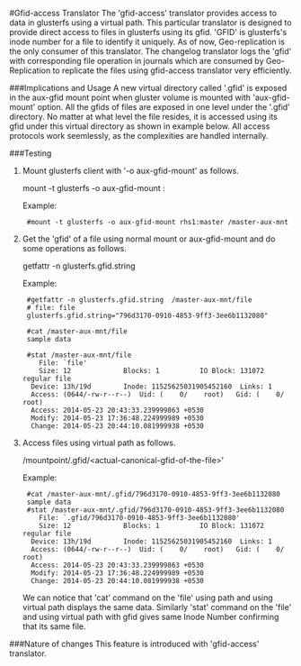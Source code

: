 #Gfid-access Translator
The 'gfid-access' translator provides access to data in glusterfs using a
virtual path. This particular translator is designed to provide direct access to
files in glusterfs using its gfid. 'GFID' is glusterfs's inode number for a file
to identify it uniquely. As of now, Geo-replication is the only consumer of this
translator. The changelog translator logs the 'gfid' with corresponding file
operation in journals which are consumed by Geo-Replication to replicate the
files using gfid-access translator very efficiently.

###Implications and Usage
A new virtual directory called '.gfid' is exposed in the aux-gfid mount
point when gluster volume is mounted with 'aux-gfid-mount' option.
All the gfids of files are exposed in one level under the '.gfid' directory.
No matter at what level the file resides, it is accessed using its
gfid under this virtual directory as shown in example below. All access
protocols work seemlessly, as the complexities are handled internally.

###Testing
1. Mount glusterfs client with '-o aux-gfid-mount' as follows.

      mount -t glusterfs -o aux-gfid-mount <node-ip>:<volname> <mountpoint>

      Example:

        #mount -t glusterfs -o aux-gfid-mount rhs1:master /master-aux-mnt

2. Get the 'gfid' of a file using normal mount or aux-gfid-mount and do some
   operations as follows.

      getfattr -n glusterfs.gfid.string <file>

      Example:

        #getfattr -n glusterfs.gfid.string  /master-aux-mnt/file
        # file: file
        glusterfs.gfid.string="796d3170-0910-4853-9ff3-3ee6b1132080"

        #cat /master-aux-mnt/file
        sample data

        #stat /master-aux-mnt/file
           File: `file'
           Size: 12             Blocks: 1          IO Block: 131072 regular file
         Device: 13h/19d        Inode: 11525625031905452160  Links: 1
         Access: (0644/-rw-r--r--)  Uid: (    0/    root)   Gid: (    0/   root)
         Access: 2014-05-23 20:43:33.239999863 +0530
         Modify: 2014-05-23 17:36:48.224999989 +0530
         Change: 2014-05-23 20:44:10.081999938 +0530


3. Access files using virtual path as follows.

      /mountpoint/.gfid/<actual-canonical-gfid-of-the-file\>'

      Example:

        #cat /master-aux-mnt/.gfid/796d3170-0910-4853-9ff3-3ee6b1132080
        sample data
        #stat /master-aux-mnt/.gfid/796d3170-0910-4853-9ff3-3ee6b1132080
           File: `.gfid/796d3170-0910-4853-9ff3-3ee6b1132080'
           Size: 12             Blocks: 1          IO Block: 131072 regular file
         Device: 13h/19d        Inode: 11525625031905452160  Links: 1
         Access: (0644/-rw-r--r--)  Uid: (    0/    root)   Gid: (    0/   root)
         Access: 2014-05-23 20:43:33.239999863 +0530
         Modify: 2014-05-23 17:36:48.224999989 +0530
         Change: 2014-05-23 20:44:10.081999938 +0530

   We can notice that 'cat' command on the 'file' using path and using virtual
   path displays the same data. Similarly 'stat' command on the 'file' and using
   virtual path with gfid gives same Inode Number confirming that its same file.

###Nature of changes
This feature is introduced with 'gfid-access' translator.
